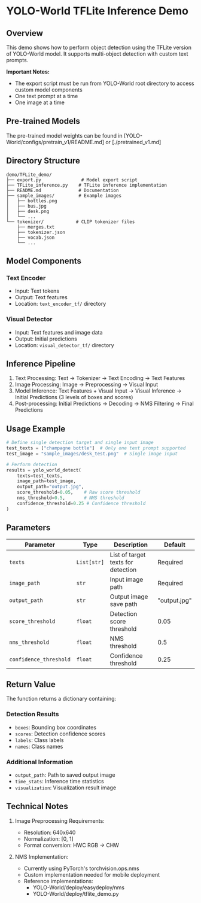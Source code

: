 # YOLO-World TFLite Inference Demo

## Overview
This demo shows how to perform object detection using the TFLite version of YOLO-World model. It supports multi-object detection with custom text prompts.

**Important Notes:**
- The export script must be run from YOLO-World root directory to access custom model components
- One text prompt at a time
- One image at a time

## Pre-trained Models
The pre-trained model weights can be found in [YOLO-World/configs/pretrain_v1/README.md] or [./pretrained_v1.md]

## Directory Structure
```
demo/TFLite_demo/
├── export.py               # Model export script
├── TFLite_inference.py    # TFLite inference implementation
├── README.md              # Documentation
├── sample_images/         # Example images
│   ├── bottles.png
│   ├── bus.jpg
│   ├── desk.png
│   └── ...
└── tokenizer/            # CLIP tokenizer files
    ├── merges.txt
    ├── tokenizer.json
    ├── vocab.json
    └── ...
```

## Model Components

### Text Encoder
- Input: Text tokens
- Output: Text features
- Location: `text_encoder_tf/` directory

### Visual Detector
- Input: Text features and image data
- Output: Initial predictions
- Location: `visual_detector_tf/` directory

## Inference Pipeline
1. Text Processing: Text → Tokenizer → Text Encoding → Text Features
2. Image Processing: Image → Preprocessing → Visual Input
3. Model Inference: Text Features + Visual Input → Visual Inference → Initial Predictions (3 levels of boxes and scores)
4. Post-processing: Initial Predictions → Decoding → NMS Filtering → Final Predictions

## Usage Example
```python
# Define single detection target and single input image
test_texts = ["champagne bottle"]  # Only one text prompt supported
test_image = "sample_images/desk_test.png"  # Single image input

# Perform detection
results = yolo_world_detect(
    texts=test_texts,
    image_path=test_image,
    output_path="output.jpg",
    score_threshold=0.05,    # Raw score threshold
    nms_threshold=0.5,       # NMS threshold
    confidence_threshold=0.25 # Confidence threshold
)
```

## Parameters
| Parameter | Type | Description | Default |
|-----------|------|-------------|---------|
| `texts` | `List[str]` | List of target texts for detection | Required |
| `image_path` | `str` | Input image path | Required |
| `output_path` | `str` | Output image save path | "output.jpg" |
| `score_threshold` | `float` | Detection score threshold | 0.05 |
| `nms_threshold` | `float` | NMS threshold | 0.5 |
| `confidence_threshold` | `float` | Confidence threshold | 0.25 |

## Return Value
The function returns a dictionary containing:

### Detection Results
- `boxes`: Bounding box coordinates
- `scores`: Detection confidence scores
- `labels`: Class labels
- `names`: Class names

### Additional Information
- `output_path`: Path to saved output image
- `time_stats`: Inference time statistics
- `visualization`: Visualization result image

## Technical Notes
1. Image Preprocessing Requirements:
   - Resolution: 640x640
   - Normalization: [0, 1]
   - Format conversion: HWC RGB → CHW

2. NMS Implementation:
   - Currently using PyTorch's torchvision.ops.nms
   - Custom implementation needed for mobile deployment
   - Reference implementations:
     - YOLO-World/deploy/easydeploy/nms
     - YOLO-World/deploy/tflite_demo.py
